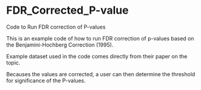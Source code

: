 # FDR_Corrected_P-value
Code to Run FDR correction of P-values

This is an example code of how to run FDR correction of p-values based
on the Benjamini-Hochberg Correction (1995).

Example dataset used in the code comes directly from their paper on
the topic. 

Becauses the values are corrected, a user can then determine the threshold
for significance of the P-values. 
